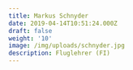 ```yaml
---
title: Markus Schnyder
date: 2019-04-14T10:51:24.000Z
draft: false
weight: '10'
image: /img/uploads/schnyder.jpg
description: Fluglehrer (FI)
---
```


